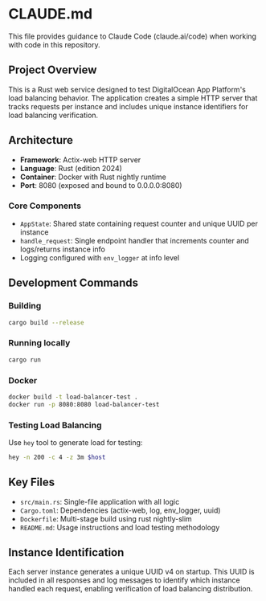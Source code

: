 # CLAUDE.md

This file provides guidance to Claude Code (claude.ai/code) when working with code in this repository.

## Project Overview

This is a Rust web service designed to test DigitalOcean App Platform's load balancing behavior. The application creates a simple HTTP server that tracks requests per instance and includes unique instance identifiers for load balancing verification.

## Architecture

- **Framework**: Actix-web HTTP server
- **Language**: Rust (edition 2024)
- **Container**: Docker with Rust nightly runtime
- **Port**: 8080 (exposed and bound to 0.0.0.0:8080)

### Core Components

- `AppState`: Shared state containing request counter and unique UUID per instance
- `handle_request`: Single endpoint handler that increments counter and logs/returns instance info
- Logging configured with `env_logger` at info level

## Development Commands

### Building
```bash
cargo build --release
```

### Running locally
```bash
cargo run
```

### Docker
```bash
docker build -t load-balancer-test .
docker run -p 8080:8080 load-balancer-test
```

### Testing Load Balancing
Use `hey` tool to generate load for testing:
```bash
hey -n 200 -c 4 -z 3m $host
```

## Key Files

- `src/main.rs`: Single-file application with all logic
- `Cargo.toml`: Dependencies (actix-web, log, env_logger, uuid)
- `Dockerfile`: Multi-stage build using rust nightly-slim
- `README.md`: Usage instructions and load testing methodology

## Instance Identification

Each server instance generates a unique UUID v4 on startup. This UUID is included in all responses and log messages to identify which instance handled each request, enabling verification of load balancing distribution.